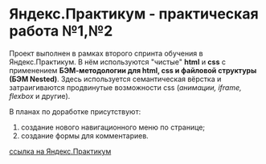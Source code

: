 # Яндекс.Практикум - практическая работа №1,№2

Проект выполнен в рамках второго спринта обучения в Яндекс.Практикум. В нём используются "чистые" **html** и **css** с применением **БЭМ-методологии для html, css и файловой структуры (БЭМ Nested)**.
Здесь используется семантическая вёрстка и затраигиваются продвинутые возможности css (*анимации, iframe, flexbox* и другие).

В планах по доработке присутствуют:
1. создание нового навигационного меню по странице;
2. создание формы для комментариев.

[ссылка на Яндекс.Практикум](https://practicum.yandex.ru/) 
